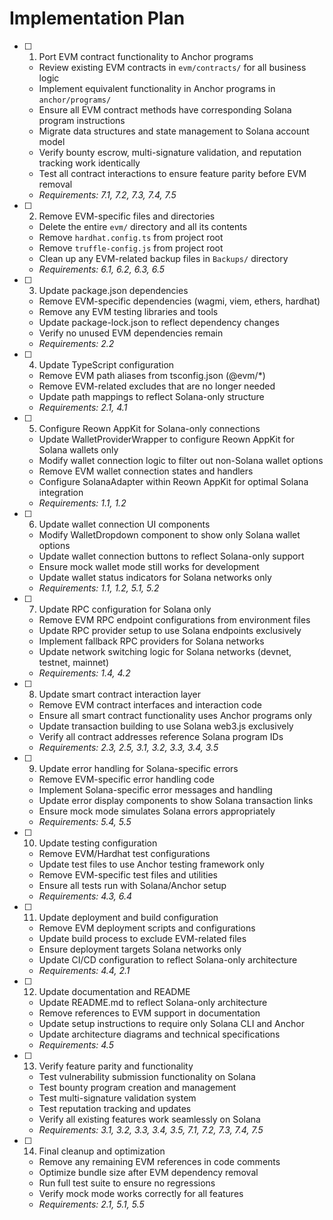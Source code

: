 # Implementation Plan

- [ ] 1. Port EVM contract functionality to Anchor programs
  - Review existing EVM contracts in `evm/contracts/` for all business logic
  - Implement equivalent functionality in Anchor programs in `anchor/programs/`
  - Ensure all EVM contract methods have corresponding Solana program instructions
  - Migrate data structures and state management to Solana account model
  - Verify bounty escrow, multi-signature validation, and reputation tracking work identically
  - Test all contract interactions to ensure feature parity before EVM removal
  - _Requirements: 7.1, 7.2, 7.3, 7.4, 7.5_
- [ ] 2. Remove EVM-specific files and directories

  - Delete the entire `evm/` directory and all its contents
  - Remove `hardhat.config.ts` from project root
  - Remove `truffle-config.js` from project root
  - Clean up any EVM-related backup files in `Backups/` directory
  - _Requirements: 6.1, 6.2, 6.3, 6.5_

- [ ] 3. Update package.json dependencies

  - Remove EVM-specific dependencies (wagmi, viem, ethers, hardhat)
  - Remove any EVM testing libraries and tools
  - Update package-lock.json to reflect dependency changes
  - Verify no unused EVM dependencies remain
  - _Requirements: 2.2_

- [ ] 4. Update TypeScript configuration

  - Remove EVM path aliases from tsconfig.json (@evm/\*)
  - Remove EVM-related excludes that are no longer needed
  - Update path mappings to reflect Solana-only structure
  - _Requirements: 2.1, 4.1_

- [ ] 5. Configure Reown AppKit for Solana-only connections

  - Update WalletProviderWrapper to configure Reown AppKit for Solana wallets only
  - Modify wallet connection logic to filter out non-Solana wallet options
  - Remove EVM wallet connection states and handlers
  - Configure SolanaAdapter within Reown AppKit for optimal Solana integration
  - _Requirements: 1.1, 1.2_

- [ ] 6. Update wallet connection UI components

  - Modify WalletDropdown component to show only Solana wallet options
  - Update wallet connection buttons to reflect Solana-only support
  - Ensure mock wallet mode still works for development
  - Update wallet status indicators for Solana networks only
  - _Requirements: 1.1, 1.2, 5.1, 5.2_

- [ ] 7. Update RPC configuration for Solana only

  - Remove EVM RPC endpoint configurations from environment files
  - Update RPC provider setup to use Solana endpoints exclusively
  - Implement fallback RPC providers for Solana networks
  - Update network switching logic for Solana networks (devnet, testnet, mainnet)
  - _Requirements: 1.4, 4.2_

- [ ] 8. Update smart contract interaction layer

  - Remove EVM contract interfaces and interaction code
  - Ensure all smart contract functionality uses Anchor programs only
  - Update transaction building to use Solana web3.js exclusively
  - Verify all contract addresses reference Solana program IDs
  - _Requirements: 2.3, 2.5, 3.1, 3.2, 3.3, 3.4, 3.5_

- [ ] 9. Update error handling for Solana-specific errors

  - Remove EVM-specific error handling code
  - Implement Solana-specific error messages and handling
  - Update error display components to show Solana transaction links
  - Ensure mock mode simulates Solana errors appropriately
  - _Requirements: 5.4, 5.5_

- [ ] 10. Update testing configuration

  - Remove EVM/Hardhat test configurations
  - Update test files to use Anchor testing framework only
  - Remove EVM-specific test files and utilities
  - Ensure all tests run with Solana/Anchor setup
  - _Requirements: 4.3, 6.4_

- [ ] 11. Update deployment and build configuration

  - Remove EVM deployment scripts and configurations
  - Update build process to exclude EVM-related files
  - Ensure deployment targets Solana networks only
  - Update CI/CD configuration to reflect Solana-only architecture
  - _Requirements: 4.4, 2.1_

- [ ] 12. Update documentation and README

  - Update README.md to reflect Solana-only architecture
  - Remove references to EVM support in documentation
  - Update setup instructions to require only Solana CLI and Anchor
  - Update architecture diagrams and technical specifications
  - _Requirements: 4.5_

- [ ] 13. Verify feature parity and functionality

  - Test vulnerability submission functionality on Solana
  - Test bounty program creation and management
  - Test multi-signature validation system
  - Test reputation tracking and updates
  - Verify all existing features work seamlessly on Solana
  - _Requirements: 3.1, 3.2, 3.3, 3.4, 3.5, 7.1, 7.2, 7.3, 7.4, 7.5_

- [ ] 14. Final cleanup and optimization
  - Remove any remaining EVM references in code comments
  - Optimize bundle size after EVM dependency removal
  - Run full test suite to ensure no regressions
  - Verify mock mode works correctly for all features
  - _Requirements: 2.1, 5.1, 5.5_

